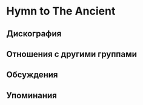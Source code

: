 # Hymn to The Ancient



## Дискография


## Отношения с другими группами


## Обсуждения


## Упоминания

